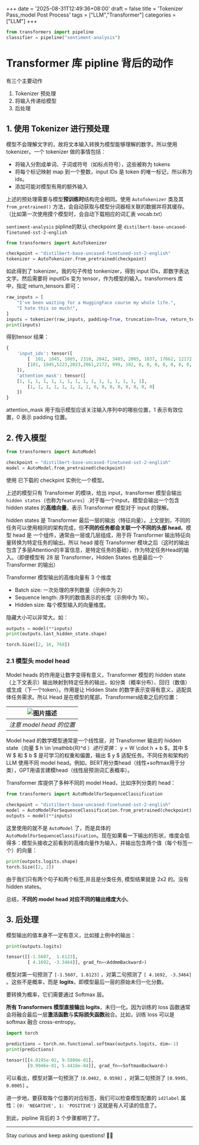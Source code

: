 +++
date = '2025-08-31T12:49:36+08:00'
draft = false
title = 'Tokenizer Pass_model Post Process'
tags = ["LLM","Transformer"]
categories = ["LLM"]
+++



~~~py
from transformers import pipeline
classifier = pipeline("sentiment-analysis")
~~~

# Transformer 库 pipline 背后的动作

有三个主要动作

1. Tokenizer 预处理
2. 将输入传递给模型
3. 后处理

## 1. 使用 Tokenizer 进行预处理

模型不会理解文字的，故将文本输入转换为模型能够理解的数字。所以使用tokenizer。一个 tokenizer 做的事情包括：

- 将输入分割成单词、子词或符号（如标点符号），这些被称为 tokens
- 将每个标记映射 map 到一个整数，input IDs 是 token 的唯一标记，所以称为 ids。
- 添加可能对模型有用的额外输入

上述的预处理需要与模型**预训练时**结构完全相同。使用 `AutoTokenizer` 类及其 `from_pretrained()` 方法，会自动获取与模型分词器相关联的数据并将其缓存。（比如第一次使用摸个模型时，会自动下载相应的词汇表 vocab.txt）

`sentiment-analysis` pipline的默认 checkpoint 是 `distilbert-base-uncased-finetuned-sst-2-english`

~~~py
from transformers import AutoTokenizer

checkpoint = "distilbert-base-uncased-finetuned-sst-2-english"
tokenizer = AutoTokenizer.from_pretrained(checkpoint)
~~~

如此得到了 tokenizer。我的句子传给 tonkenizer，得到 input IDs，即数字表达文字。然后需要将 inputIDs 变为 tensor，作为模型的输入。transformers 库中，指定 return_tensors 即可：

~~~py
raw_inputs = [
    "I've been waiting for a HuggingFace course my whole life.",
    "I hate this so much!",
]
inputs = tokenizer(raw_inputs, padding=True, truncation=True, return_tensors="pt")
print(inputs)
~~~

得到tensor 结果：

~~~py
{
    'input_ids': tensor([
        [  101, 1045, 1005, 2310, 2042, 3403, 2005, 1037, 17662, 12172, 2607, 2026, 2878, 2166, 1012, 102],
        [101, 1045,5223,2023,2061,2172, 999, 102, 0, 0, 0, 0, 0, 0, 0, 0]
    ]), 
    'attention_mask': tensor([
    [1, 1, 1, 1, 1, 1, 1, 1, 1, 1, 1, 1, 1, 1, 1, 1],
        [1, 1, 1, 1, 1, 1, 1, 1, 0, 0, 0, 0, 0, 0, 0, 0]
    ])
}
~~~

attention_mask 用于指示模型应该关注输入序列中的哪些位置，1 表示有效位置，0 表示 padding 位置。


## 2. 传入模型

~~~py
from transformers import AutoModel

checkpoint = "distilbert-base-uncased-finetuned-sst-2-english"
model = AutoModel.from_pretrained(checkpoint)
~~~

使用 已下载的 checkpint 实例化一个模型。 

上述的模型只有 Transformer 的模块，给出 input，transformer 模型会输出 `hidden states`（也称为`features`）.对于每一个input，模型会输出一个包含 hidden states 的**高维向量**，表示 Transformer 模型对于 input 的理解。

hidden states 是 Transformer 最后一层的输出（特征向量）。上文提到，不同的任务可以使用相同的架构完成，但**不同的任务都会关联一个不同的头部 head**。模型 head 是 一个组件，通常由一层或几层组成，用于将 Transformer 输出特征向量转换为特定任务的输出。所以 head 接在 Transformer 模块之后（这时的输出包含了多层Attention的丰富信息，是特定任务的基础），作为特定任务Head的输入。（即便模型有 28 层 Transformer，Hidden States 也是最后一个 Transformer 的输出）

Transformer 模型输出的高维向量有 3 个维度

- Batch size: 一次处理的序列数量（示例中为 2）
- Sequence length: 序列的数值表示的长度（示例中为 16）。
- Hidden size: 每个模型输入的向量维度。

隐藏大小可以非常大。如：

~~~py
outputs = model(**inputs)
print(outputs.last_hidden_state.shape)

torch.Size([2, 16, 768])
~~~

### 2.1 模型头 model head

Model heads 的作用是让数字变得有意义，Transformer 模型的 hidden state（上下文表示）输出映射到特定任务的输出，如分类（概率分布）、回归（数值）或生成（下一个token）。作用是让 Hidden State 的数字表示变得有意义，适配具体任务需求。所以 Head 是在模型的尾部，Transformers结束之后的位置：

| ![图片描述](../../pics/transformer_and_head-dark.svg) |
|:----------------------:|
| *注意 model head 的位置* |

Model head 的数学模型通常是一个线性层，对 Transformer 输出的 hidden state（向量 $ h \in \mathbb{R}^d $）进行变换：$ y = W \cdot h + b $，其中 $ W $ 和 $ b $ 是可学习的权重和偏置，输出 $ y $ 适配任务。不同任务和架构的 LLM 使用不同 model head。例如，BERT用分类head（线性+softmax用于分类），GPT用语言建模head（线性层预测词汇表概率）。

Transformer 库提供了多种不同的 model Head，比如序列分类的 head：

~~~py
from transformers import AutoModelForSequenceClassification

checkpoint = "distilbert-base-uncased-finetuned-sst-2-english"
model = AutoModelForSequenceClassification.from_pretrained(checkpoint)
outputs = model(**inputs)
~~~

这里使用的就不是 `AutoModel` 了，而是具体的 `AutoModelForSequenceClassification`。现在如果看一下输出的形状，维度会低得多：模型头接收之前看到的高维向量作为输入，并输出包含两个值（每个标签一个）的向量：

~~~py
print(outputs.logits.shape)
torch.Size([2, 2])
~~~

由于我们只有两个句子和两个标签,并且是分类任务, 模型结果就是 2x2 的。没有 hidden states。

总结，**不同的 model head 对应不同的输出维度大小**。


## 3. 后处理

模型输出的值本身不一定有意义，比如接上例中的输出：

~~~py
print(outputs.logits)

tensor([[-1.5607,  1.6123],
        [ 4.1692, -3.3464]], grad_fn=<AddmmBackward>)
~~~

模型对第一句预测了 `[-1.5607, 1.6123]` ，对第二句预测了 `[ 4.1692, -3.3464]` 。这些不是概率，而是 **logits**，即模型最后一层的原始未归一化分数。

要转换为概率，它们需要通过 Softmax 层。

**所有 Transformers 模型直接输出 logits**，未归一化。因为训练的 loss 函数通常会将融合最后一层**激活函数**与**实际损失函数**融合。比如，训练 loss 可以是 softmax 融合 cross-entropy。

~~~py
import torch

predictions = torch.nn.functional.softmax(outputs.logits, dim=-1)
print(predictions)

tensor([[4.0195e-02, 9.5980e-01],
        [9.9946e-01, 5.4418e-04]], grad_fn=<SoftmaxBackward>)
~~~

可以看出，模型对第一句预测了 `[0.0402, 0.9598]` ，对第二句预测了 `[0.9995, 0.0005]` 。

进一步地，要获取每个位置的对应标签，我们可以检查模型配置的 `id2label` 属性：`{0: 'NEGATIVE', 1: 'POSITIVE'}` 这就是有人可读的信息了。

到此，pipline 背后的 3 个步骤都明了了。


---

Stay curious and keep asking questions! 🧠✨
